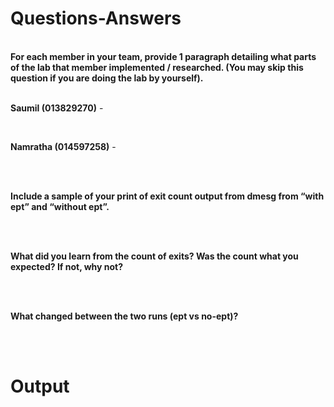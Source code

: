 <h1>Questions-Answers</h1><br/>
<b>For each member in your team, provide 1 paragraph detailing what parts of the lab that member implemented / researched. (You may skip this question if you are doing the lab by yourself).</b><br/><br/>

<b>Saumil (013829270)</b> - 

<br/>

<b>Namratha (014597258)</b> - 

<br/>
<br/>

<b>Include a sample of your print of exit count output from dmesg from “with ept” and “without ept”.</b>

<br/>
<br/>

<b>What did you learn from the count of exits? Was the count what you expected? If not, why not?</b>

<br/>
<br/>

<b>What changed between the two runs (ept vs no-ept)?</b>

<br/>
<br/>

<h1>Output</h1><br/>
